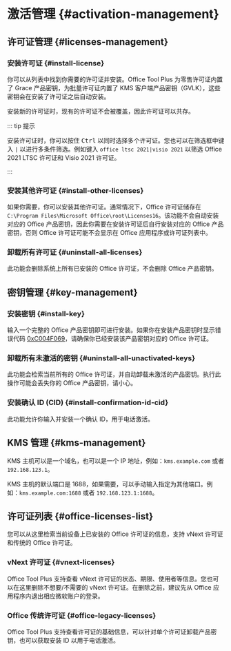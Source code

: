 # 激活管理 {#activation-management}

## 许可证管理 {#licenses-management}

### 安装许可证 {#install-license}

你可以从列表中找到你需要的许可证并安装。Office Tool Plus 为零售许可证内置了 Grace 产品密钥，为批量许可证内置了 KMS 客户端产品密钥（GVLK），这些密钥会在安装了许可证之后自动安装。

安装新的许可证时，现有的许可证不会被覆盖，因此许可证可以共存。

::: tip 提示

安装许可证时，你可以按住 <kbd>Ctrl</kbd> 以同时选择多个许可证。您也可以在筛选框中键入 `|` 以进行多条件筛选。例如键入 `office ltsc 2021|visio 2021` 以筛选 Office 2021 LTSC 许可证和 Visio 2021 许可证。

:::

### 安装其他许可证 {#install-other-licenses}

如果你需要，你可以安装其他许可证。通常情况下，Office 许可证储存在 `C:\Program Files\Microsoft Office\root\Licenses16`。该功能不会自动安装对应的 Office 产品密钥，因此你需要在安装许可证后自行安装对应的 Office 产品密钥，否则 Office 许可证可能不会显示在 Office 应用程序或许可证列表中。

### 卸载所有许可证 {#uninstall-all-licenses}

此功能会删除系统上所有已安装的 Office 许可证，不会删除 Office 产品密钥。

## 密钥管理 {#key-management}

### 安装密钥 {#install-key}

输入一个完整的 Office 产品密钥即可进行安装。如果你在安装产品密钥时显示错误代码 [0xC004F069](/zh-cn/help/activation.md#_0xc004f069)，请确保你已经安装该产品密钥对应的 Office 许可证。

### 卸载所有未激活的密钥 {#uninstall-all-unactivated-keys}

此功能会检索当前所有的 Office 许可证，并自动卸载未激活的产品密钥。执行此操作可能会丢失你的 Office 产品密钥，请小心。

### 安装确认 ID (CID) {#install-confirmation-id-cid}

此功能允许你输入并安装一个确认 ID，用于电话激活。

## KMS 管理 {#kms-management}

KMS 主机可以是一个域名，也可以是一个 IP 地址，例如：`kms.example.com` 或者 `192.168.123.1`。

KMS 主机的默认端口是 1688，如果需要，可以手动输入指定为其他端口。例如：`kms.example.com:1688` 或者 `192.168.123.1:1688`。

## 许可证列表 {#office-licenses-list}

您可以从这里检索当前设备上已安装的 Office 许可证的信息，支持 vNext 许可证和传统的 Office 许可证。

### vNext 许可证 {#vnext-licenses}

Office Tool Plus 支持查看 vNext 许可证的状态、期限、使用者等信息。您也可以在这里删除不想要/不需要的 vNext 许可证。在删除之前，建议先从 Office 应用程序内退出相应微软账户的登录。

### Office 传统许可证 {#office-legacy-licenses}

Office Tool Plus 支持查看许可证的基础信息，可以针对单个许可证卸载产品密钥，也可以获取安装 ID 以用于电话激活。

